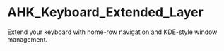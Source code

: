 # AHK_Keyboard_Extended_Layer
Extend your keyboard with home-row navigation and KDE-style window management.
